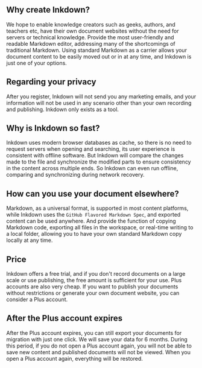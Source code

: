## Why create Inkdown?

We hope to enable knowledge creators such as geeks, authors, and teachers etc, have their own document websites without the need for servers or technical knowledge. Provide the most user-friendly and readable Markdown editor, addressing many of the shortcomings of traditional Markdown. Using standard Markdown as a carrier allows your document content to be easily moved out or in at any time, and Inkdown is just one of your options.



## Regarding your privacy

After you register, Inkdown will not send you any marketing emails, and your information will not be used in any scenario other than your own recording and publishing. Inkdown only exists as a tool.



## Why is Inkdown so fast?

Inkdown uses modern browser databases as cache, so there is no need to request servers when opening and searching, its user experience is consistent with offline software. But Inkdown will compare the changes made to the file and synchronize the modified parts to ensure consistency in the content across multiple ends. So Inkdown can even run offline, comparing and synchronizing during network recovery.



## How can you use your document elsewhere?

Markdown, as a universal format, is supported in most content platforms, while Inkdown uses the `GitHub Flavored Markdown Spec`, and exported content can be used anywhere. And provide the function of copying Markdown code, exporting all files in the workspace, or real-time writing to a local folder, allowing you to have your own standard Markdown copy locally at any time.



## Price

Inkdown offers a free trial, and if you don't record documents on a large scale or use publishing, the free amount is sufficient for your use. Plus accounts are also very cheap. If you want to publish your documents without restrictions or generate your own document website, you can consider a Plus account.



## After the Plus account expires

After the Plus account expires, you can still export your documents for migration with just one click. We will save your data for 6 months. During this period, if you do not open a Plus account again, you will not be able to save new content and published documents will not be viewed. When you open a Plus account again, everything will be restored.